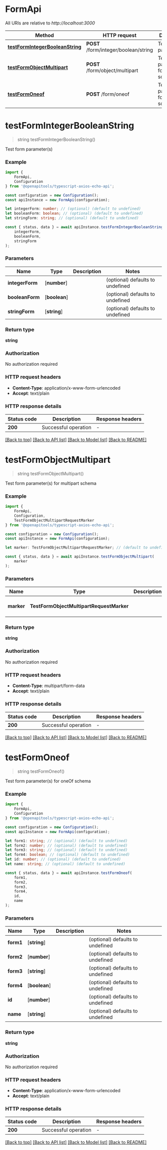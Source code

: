 # FormApi

All URIs are relative to *http://localhost:3000*

|Method | HTTP request | Description|
|------------- | ------------- | -------------|
|[**testFormIntegerBooleanString**](#testformintegerbooleanstring) | **POST** /form/integer/boolean/string | Test form parameter(s)|
|[**testFormObjectMultipart**](#testformobjectmultipart) | **POST** /form/object/multipart | Test form parameter(s) for multipart schema|
|[**testFormOneof**](#testformoneof) | **POST** /form/oneof | Test form parameter(s) for oneOf schema|

# **testFormIntegerBooleanString**
> string testFormIntegerBooleanString()

Test form parameter(s)

### Example

```typescript
import {
    FormApi,
    Configuration
} from '@openapitools/typescript-axios-echo-api';

const configuration = new Configuration();
const apiInstance = new FormApi(configuration);

let integerForm: number; // (optional) (default to undefined)
let booleanForm: boolean; // (optional) (default to undefined)
let stringForm: string; // (optional) (default to undefined)

const { status, data } = await apiInstance.testFormIntegerBooleanString(
    integerForm,
    booleanForm,
    stringForm
);
```

### Parameters

|Name | Type | Description  | Notes|
|------------- | ------------- | ------------- | -------------|
| **integerForm** | [**number**] |  | (optional) defaults to undefined|
| **booleanForm** | [**boolean**] |  | (optional) defaults to undefined|
| **stringForm** | [**string**] |  | (optional) defaults to undefined|


### Return type

**string**

### Authorization

No authorization required

### HTTP request headers

 - **Content-Type**: application/x-www-form-urlencoded
 - **Accept**: text/plain


### HTTP response details
| Status code | Description | Response headers |
|-------------|-------------|------------------|
|**200** | Successful operation |  -  |

[[Back to top]](#) [[Back to API list]](../README.md#documentation-for-api-endpoints) [[Back to Model list]](../README.md#documentation-for-models) [[Back to README]](../README.md)

# **testFormObjectMultipart**
> string testFormObjectMultipart()

Test form parameter(s) for multipart schema

### Example

```typescript
import {
    FormApi,
    Configuration,
    TestFormObjectMultipartRequestMarker
} from '@openapitools/typescript-axios-echo-api';

const configuration = new Configuration();
const apiInstance = new FormApi(configuration);

let marker: TestFormObjectMultipartRequestMarker; // (default to undefined)

const { status, data } = await apiInstance.testFormObjectMultipart(
    marker
);
```

### Parameters

|Name | Type | Description  | Notes|
|------------- | ------------- | ------------- | -------------|
| **marker** | **TestFormObjectMultipartRequestMarker** |  | defaults to undefined|


### Return type

**string**

### Authorization

No authorization required

### HTTP request headers

 - **Content-Type**: multipart/form-data
 - **Accept**: text/plain


### HTTP response details
| Status code | Description | Response headers |
|-------------|-------------|------------------|
|**200** | Successful operation |  -  |

[[Back to top]](#) [[Back to API list]](../README.md#documentation-for-api-endpoints) [[Back to Model list]](../README.md#documentation-for-models) [[Back to README]](../README.md)

# **testFormOneof**
> string testFormOneof()

Test form parameter(s) for oneOf schema

### Example

```typescript
import {
    FormApi,
    Configuration
} from '@openapitools/typescript-axios-echo-api';

const configuration = new Configuration();
const apiInstance = new FormApi(configuration);

let form1: string; // (optional) (default to undefined)
let form2: number; // (optional) (default to undefined)
let form3: string; // (optional) (default to undefined)
let form4: boolean; // (optional) (default to undefined)
let id: number; // (optional) (default to undefined)
let name: string; // (optional) (default to undefined)

const { status, data } = await apiInstance.testFormOneof(
    form1,
    form2,
    form3,
    form4,
    id,
    name
);
```

### Parameters

|Name | Type | Description  | Notes|
|------------- | ------------- | ------------- | -------------|
| **form1** | [**string**] |  | (optional) defaults to undefined|
| **form2** | [**number**] |  | (optional) defaults to undefined|
| **form3** | [**string**] |  | (optional) defaults to undefined|
| **form4** | [**boolean**] |  | (optional) defaults to undefined|
| **id** | [**number**] |  | (optional) defaults to undefined|
| **name** | [**string**] |  | (optional) defaults to undefined|


### Return type

**string**

### Authorization

No authorization required

### HTTP request headers

 - **Content-Type**: application/x-www-form-urlencoded
 - **Accept**: text/plain


### HTTP response details
| Status code | Description | Response headers |
|-------------|-------------|------------------|
|**200** | Successful operation |  -  |

[[Back to top]](#) [[Back to API list]](../README.md#documentation-for-api-endpoints) [[Back to Model list]](../README.md#documentation-for-models) [[Back to README]](../README.md)

